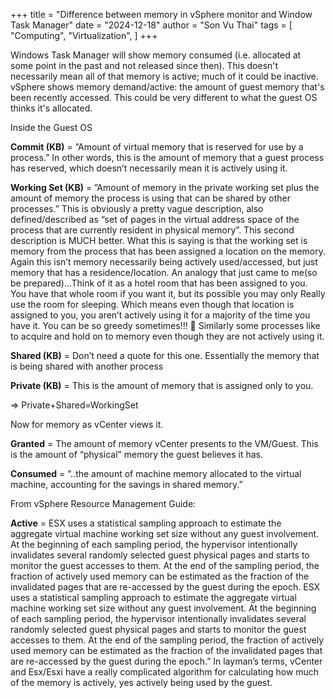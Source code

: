 +++
title = "Difference between memory in vSphere monitor and Window Task Manager"
date = "2024-12-18"
author = "Son Vu Thai"
tags = [
    "Computing",
    "Virtualization",
]
+++

Windows Task Manager will show memory consumed (i.e. allocated at some point in the past and not released since then). 
This doesn't necessarily mean all of that memory is active; much of it could be inactive. vSphere shows memory demand/active: the amount of guest memory that's been recently accessed. 
This could be very different to what the guest OS thinks it's allocated.

Inside the Guest OS

**Commit (KB)** = ”Amount of virtual memory that is reserved for use by a process.”
In other words, this is the amount of memory that a guest process has reserved, which doesn’t necessarily mean it is actively using it.

**Working Set (KB)** = ”Amount of memory in the private working set plus the amount of memory the process is using that can be shared by other processes.”
This is obviously a pretty vague description, also defined/described as “set of pages in the virtual address space of the process that are currently resident in physical memory”. This second description is MUCH better. 
What this is saying is that the working set is memory from the process that has been assigned a location on the memory. 
Again this isn’t memory necessarily being actively used/accessed, but just memory that has a residence/location. 
An analogy that just came to me(so be prepared)…Think of it as a hotel room that has been assigned to you. 
You have that whole room if you want it, but its possible you may only Really use the room for sleeping. 
Which means even though that location is assigned to you, you aren’t actively using it for a majority of the time you have it. You can be so greedy sometimes!!! 🙂
Similarly some processes like to acquire and hold on to memory even though they are not actively using it.

**Shared (KB)** = Don’t need a quote for this one. Essentially the memory that is being shared with another process

**Private (KB)** = This is the amount of memory that is assigned only to you.

=> Private+Shared=WorkingSet

Now for memory as vCenter views it.

**Granted** = The amount of memory vCenter presents to the VM/Guest. This is the amount of  “physical” memory the guest believes it has.

**Consumed** = ”..the amount of machine memory allocated to the virtual machine, accounting for the savings in shared memory.”

From vSphere Resource Management Guide: 

**Active** = ESX uses a statistical sampling approach to estimate the aggregate virtual machine working set size without any guest involvement. 
At the beginning of each sampling period, the hypervisor intentionally invalidates several randomly selected guest physical pages and starts to monitor the guest accesses to them. 
At the end of the sampling period, the fraction of actively used memory can be estimated
as the fraction of the invalidated pages that are re-accessed by the guest during the epoch. 
ESX uses a statistical sampling approach to estimate the aggregate virtual machine working set size without any guest involvement. 
At the beginning of each sampling period, the hypervisor intentionally invalidates several randomly selected guest physical pages and starts to monitor the guest accesses to them.
At the end of the sampling period, the fraction of actively used memory can be estimated as the fraction of the invalidated pages that are re-accessed by the guest during the epoch.”
In layman’s terms, vCenter and Esx/Esxi have a really complicated algorithm for calculating how much of the memory is actively, yes actively being used by the guest.

